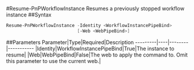#Resume-PnPWorkflowInstance
Resumes a previously stopped workflow instance
##Syntax
```powershell
Resume-PnPWorkflowInstance -Identity <WorkflowInstancePipeBind>
                           [-Web <WebPipeBind>]
```


##Parameters
Parameter|Type|Required|Description
---------|----|--------|-----------
|Identity|WorkflowInstancePipeBind|True|The instance to resume|
|Web|WebPipeBind|False|The web to apply the command to. Omit this parameter to use the current web.|
